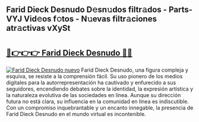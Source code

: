 ## Farid Dieck Desnudo D𝚎sn𝚞dos filtr𝚊dos - Parts-VYJ Vid𝚎os f𝚘tos - N𝚞evas filtr𝚊ciones atr𝚊ctivas vXySt

# <h2><a href="http://mb9g7z3.tromn.icu/?c=Farid+Dieck+Desnudo">🔗👉👉👉 Farid Dieck Desnudo 🔗🔗</a></h2>

[![Farid Dieck Desnudo nuevo](https://i.imgur.com/pEAQMta.gif)](http://mb9g7z3.tromn.icu/?c=Farid+Dieck+Desnudo)
Farid Dieck Desnudo, una figura compleja y esquiva, se resiste a la comprensión fácil. Su uso pionero de los medios digitales para la autorrepresentación ha cautivado y enfurecido a sus seguidores, encendiendo debates sobre la identidad, la expresión artística y la naturaleza evolutiva de las sociedades en línea. Aunque su dirección futura no está clara, su influencia en la comunidad en línea es indiscutible. Con un compromiso inquebrantable y un encanto innegable, la presencia de Farid Dieck Desnudo en el mundo virtual es incontenible.
